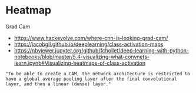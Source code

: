 # Heatmap 

Grad Cam 

- https://www.hackevolve.com/where-cnn-is-looking-grad-cam/
- https://jacobgil.github.io/deeplearning/class-activation-maps
- https://nbviewer.jupyter.org/github/fchollet/deep-learning-with-python-notebooks/blob/master/5.4-visualizing-what-convnets-learn.ipynb#Visualizing-heatmaps-of-class-activation

```
"To be able to create a CAM, the network architecture is restricted to have a global average pooling layer after the final convolutional layer, and then a linear (dense) layer."
```

